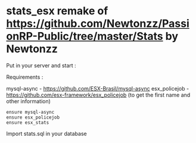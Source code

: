# stats_esx remake of https://github.com/Newtonzz/PassionRP-Public/tree/master/Stats by Newtonzz

Put in your server and start :

Requirements :

mysql-async - https://github.com/ESX-Brasil/mysql-async
esx_policejob - https://github.com/esx-framework/esx_policejob (to get the first name and other information)

```
ensure mysql-async
ensure esx_policejob
ensure esx_stats
```

Import stats.sql in your database
